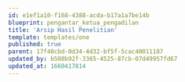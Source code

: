 ```yaml
---
id: e1ef1a10-f168-4388-acda-b17a1a7be14b
blueprint: pengantar_ketua_pengadilan
title: 'Arsip Hasil Penelitian'
template: templates/one
published: true
parent: 17f48cbd-0d34-4d32-bf5f-5cac40011187
updated_by: b508b92f-3365-4525-87cb-07d49957fd67
updated_at: 1660417814
---
```

